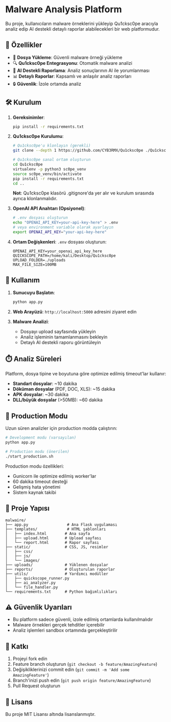 # Malware Analysis Platform

Bu proje, kullanıcıların malware örneklerini yükleyip Qu1cksc0pe aracıyla analiz edip AI destekli detaylı raporlar alabilecekleri bir web platformudur.

## 🚀 Özellikler

- 📁 **Dosya Yükleme**: Güvenli malware örneği yükleme
- 🔍 **Qu1cksc0pe Entegrasyonu**: Otomatik malware analizi
- 🤖 **AI Destekli Raporlama**: Analiz sonuçlarının AI ile yorumlanması
- 📊 **Detaylı Raporlar**: Kapsamlı ve anlaşılır analiz raporları
- 🔒 **Güvenlik**: İzole ortamda analiz

## 🛠️ Kurulum

1. **Gereksinimler**:
   ```bash
   pip install -r requirements.txt
   ```

2. **Qu1cksc0pe Kurulumu**:
   ```bash
   # Qu1cksc0pe'u klonlayın (gerekli)
   git clone --depth 1 https://github.com/CYB3RMX/Qu1cksc0pe ./Qu1cksc0pe
   
   # Qu1cksc0pe sanal ortam oluşturun
   cd Qu1cksc0pe
   virtualenv -p python3 sc0pe_venv
   source sc0pe_venv/bin/activate
   pip install -r requirements.txt
   cd ..
   ```
   
   **Not**: Qu1cksc0pe klasörü .gitignore'da yer alır ve kurulum sırasında ayrıca klonlanmalıdır.

3. **OpenAI API Anahtarı (Opsiyonel)**:
   ```bash
   # .env dosyası oluşturun
   echo "OPENAI_API_KEY=your-api-key-here" > .env
   # veya environment variable olarak ayarlayın
   export OPENAI_API_KEY="your-api-key-here"
   ```

3. **Ortam Değişkenleri**:
   `.env` dosyası oluşturun:
   ```
   OPENAI_API_KEY=your_openai_api_key_here
   QUICKSCOPE_PATH=/home/kali/Desktop/Qu1cksc0pe
   UPLOAD_FOLDER=./uploads
   MAX_FILE_SIZE=100MB
   ```

## 🔧 Kullanım

1. **Sunucuyu Başlatın**:
   ```bash
   python app.py
   ```

2. **Web Arayüzü**: `http://localhost:5000` adresini ziyaret edin

3. **Malware Analizi**:
   - Dosyayı upload sayfasında yükleyin
   - Analiz işleminin tamamlanmasını bekleyin
   - Detaylı AI destekli raporu görüntüleyin

## ⏱️ Analiz Süreleri

Platform, dosya tipine ve boyutuna göre optimize edilmiş timeout'lar kullanır:

- **Standart dosyalar**: ~10 dakika
- **Döküman dosyalar** (PDF, DOC, XLS): ~15 dakika  
- **APK dosyalar**: ~30 dakika
- **DLL/büyük dosyalar** (>50MB): ~60 dakika

## 🚀 Production Modu

Uzun süren analizler için production modda çalıştırın:

```bash
# Development modu (varsayılan)
python app.py

# Production modu (önerilen)
./start_production.sh
```

Production modu özellikleri:
- Gunicorn ile optimize edilmiş worker'lar
- 60 dakika timeout desteği
- Gelişmiş hata yönetimi
- Sistem kaynak takibi

## 📁 Proje Yapısı

```
malwaire/
├── app.py                 # Ana Flask uygulaması
├── templates/             # HTML şablonları
│   ├── index.html        # Ana sayfa
│   ├── upload.html       # Upload sayfası
│   └── report.html       # Rapor sayfası
├── static/               # CSS, JS, resimler
│   ├── css/
│   ├── js/
│   └── images/
├── uploads/              # Yüklenen dosyalar
├── reports/              # Oluşturulan raporlar
├── utils/                # Yardımcı modüller
│   ├── quickscope_runner.py
│   ├── ai_analyzer.py
│   └── file_handler.py
└── requirements.txt      # Python bağımlılıkları
```

## ⚠️ Güvenlik Uyarıları

- Bu platform sadece güvenli, izole edilmiş ortamlarda kullanılmalıdır
- Malware örnekleri gerçek tehditler içerebilir
- Analiz işlemleri sandbox ortamında gerçekleştirilir

## 🤝 Katkı

1. Projeyi fork edin
2. Feature branch oluşturun (`git checkout -b feature/AmazingFeature`)
3. Değişikliklerinizi commit edin (`git commit -m 'Add some AmazingFeature'`)
4. Branch'inizi push edin (`git push origin feature/AmazingFeature`)
5. Pull Request oluşturun

## 📄 Lisans

Bu proje MIT Lisansı altında lisanslanmıştır.
